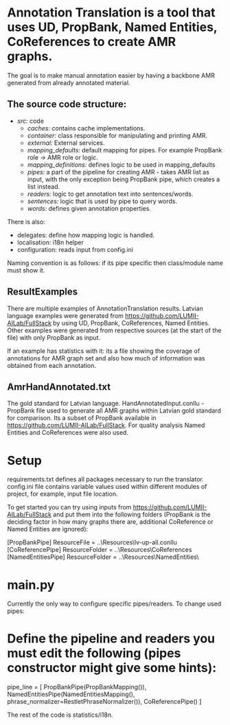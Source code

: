 # Annotation Translation is a tool that uses UD, PropBank, Named Entities, CoReferences to create AMR graphs.

The goal is to make manual annotation easier by having a backbone AMR generated from already annotated material.

## The source code structure:

- *src:* code
  - *caches:* contains cache implementations.
  - *container:* class responsible for manipulating and printing AMR.
  - *external:* External services.
  - *mapping_defaults:* default mapping for pipes. For example PropBank role -> AMR role or logic.
  - *mapping_definitions:* defines logic to be used in mapping_defaults
  - *pipes:* a part of the pipeline for creating AMR - takes AMR list as input, with the only exception being PropBank pipe, which creates a list instead.
  - *readers:* logic to get annotation text into sentences/words.
  - *sentences:* logic that is used by pipe to query words.
  - *words:* defines given annotation properties.

There is also:
- delegates: define how mapping logic is handled.
- localisation: i18n helper
- configuration: reads input from config.ini

Naming convention is as follows: if its pipe specific then class/module name must show it.


## ResultExamples

There are multiple examples of AnnotationTranslation results.
Latvian language examples were generated from https://github.com/LUMII-AILab/FullStack by using UD, PropBank, CoReferences, Named Entities.
Other examples were generated from respective sources (at the start of the file) with only PropBank as input.

If an example has statistics with it: its a file showing the coverage of annotations for AMR graph set and also how
much of information was obtained from each annotation.

## AmrHandAnnotated.txt

The gold standard for Latvian language.
HandAnnotatedInput.conllu - PropBank file used to generate all AMR graphs within Latvian gold standard for comparison.
Its a subset of PropBank available in https://github.com/LUMII-AILab/FullStack. For quality analysis Named Entities and CoReferences were also used.


# Setup

requirements.txt defines all packages necessary to run the translator.
config.ini file contains variable values used within different modules of project, for example, input file location.

To get started you can try using inputs from https://github.com/LUMII-AILab/FullStack
and put them into the following folders (PropBank is the deciding factor in how many graphs there are, additional CoReference or Named Entities are ignored):

[PropBankPipe]
ResourceFile = ..\Resources\lv-up-all.conllu
[CoReferencePipe]
ResourceFolder = ..\Resources\CoReferences\
[NamedEntitiesPipe]
ResourceFolder = ..\Resources\NamedEntities\


# main.py

Currently the only way to configure specific pipes/readers.
To change used pipes:
# Define the pipeline and readers you must edit the following (pipes constructor might give some hints):

pipe_line = [
    PropBankPipe(PropBankMapping()),
    NamedEntitiesPipe(NamedEntitiesMapping(), phrase_normalizer=RestletPhraseNormalizer()),
    CoReferencePipe()
]

The rest of the code is statistics/i18n.
